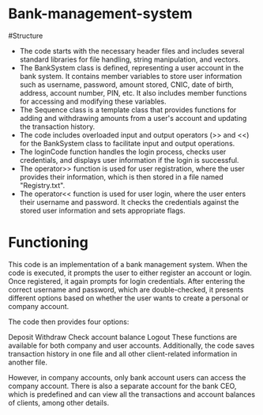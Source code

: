 # Bank-management-system
  #Structure
- The code starts with the necessary header files and includes several standard libraries for file handling, string manipulation, and vectors.
- The BankSystem class is defined, representing a user account in the bank system. It contains member variables to store user information such as username, password, amount stored, CNIC, date of birth, address, account number, PIN, etc. It also includes member functions for accessing and modifying these variables.
- The Sequence class is a template class that provides functions for adding and withdrawing amounts from a user's account and updating the transaction history.
- The code includes overloaded input and output operators (>> and <<) for the BankSystem class to facilitate input and output operations.
- The loginCode function handles the login process, checks user credentials, and displays user information if the login is successful.
- The operator>> function is used for user registration, where the user provides their information, which is then stored in a file named "Registry.txt".
- The operator<< function is used for user login, where the user enters their username and password. It checks the credentials against the stored user information and sets appropriate flags.
# Functioning 
This code is an implementation of a bank management system. When the code is executed, it prompts the user to either register an account or login. Once registered, it again prompts for login credentials. After entering the correct username and password, which are double-checked, it presents different options based on whether the user wants to create a personal or company account.

The code then provides four options:

Deposit
Withdraw
Check account balance
Logout
These functions are available for both company and user accounts. Additionally, the code saves transaction history in one file and all other client-related information in another file.

However, in company accounts, only bank account users can access the company account. There is also a separate account for the bank CEO, which is predefined and can view all the transactions and account balances of clients, among other details.
